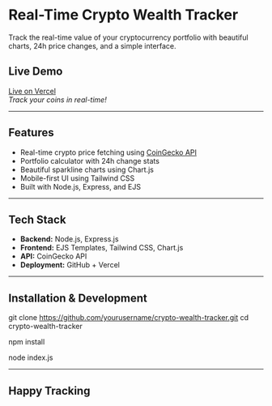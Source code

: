 # Real-Time Crypto Wealth Tracker

Track the real-time value of your cryptocurrency portfolio with beautiful charts, 24h price changes, and a simple interface.

## Live Demo

 [Live on Vercel](https://your-vercel-url.vercel.app)  
_Track your coins in real-time!_

---

##  Features

-  Real-time crypto price fetching using [CoinGecko API](https://www.coingecko.com/en/api)
-  Portfolio calculator with 24h change stats
-  Beautiful sparkline charts using Chart.js
-  Mobile-first UI using Tailwind CSS
-  Built with Node.js, Express, and EJS

---

##  Tech Stack

- **Backend:** Node.js, Express.js
- **Frontend:** EJS Templates, Tailwind CSS, Chart.js
- **API:** CoinGecko API
- **Deployment:** GitHub + Vercel

---

##  Installation & Development


git clone https://github.com/yourusername/crypto-wealth-tracker.git
cd crypto-wealth-tracker

npm install

node index.js

---
## Happy Tracking 
